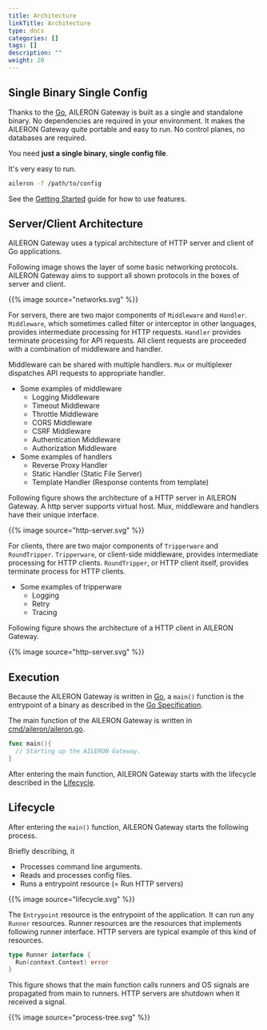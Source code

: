 ```yaml
---
title: Architecture
linkTitle: Architecture
type: docs
categories: []
tags: []
description: ""
weight: 20
---
```


## Single Binary Single Config

Thanks to the [Go](https://go.dev/), AILERON Gateway is built as a single and standalone binary.
No dependencies are required in your environment.
It makes the AILERON Gateway quite portable and easy to run.
No control planes, no databases are required.

You need **just a single binary, single config file**.

It's very easy to run.

```bash
aileron -f /path/to/config
```

See the [Getting Started](/docs/getting-started/) guide for how to use features.

## Server/Client Architecture

AILERON Gateway uses a typical architecture of HTTP server and client of Go applications.

Following image shows the layer of some basic networking protocols.
AILERON Gateway aims to support all shown protocols in the boxes of server and client.

{{% image source="networks.svg" %}}

For servers, there are two major components of `Middleware` and `Handler`.
`Middleware`, which sometimes called filter or interceptor in other languages, provides intermediate processing for HTTP requests.
`Handler` provides terminate processing for API requests.
All client requests are proceeded with a combination of middleware and handler.

Middleware can be shared with multiple handlers.
`Mux` or multiplexer dispatches API requests to appropriate handler.

- Some examples of middleware
  - Logging Middleware
  - Timeout Middleware
  - Throttle Middleware
  - CORS Middleware
  - CSRF Middleware
  - Authentication Middleware
  - Authorization Middleware
- Some examples of handlers
  - Reverse Proxy Handler
  - Static Handler (Static File Server)
  - Template Handler (Response contents from template)

Following figure shows the architecture of a HTTP server in AILERON Gateway.
A http server supports virtual host.
Mux, middleware and handlers have their unique interface.

{{% image source="http-server.svg" %}}

For clients, there are two major components of `Tripperware` and `RoundTripper`.
`Tripperware`, or client-side middleware, provides intermediate processing for HTTP clients.
`RoundTripper`, or HTTP client itself, provides terminate process for HTTP clients.

- Some examples of tripperware
  - Logging
  - Retry
  - Tracing

Following figure shows the architecture of a HTTP client in AILERON Gateway.

{{% image source="http-server.svg" %}}

## Execution

Because the AILERON Gateway is written in [Go](https://go.dev/),
a `main()` function is the entrypoint of a binary as described in the [Go Specification](https://go.dev/ref/spec#Program_execution).

The main function of the AILERON Gateway is written in [cmd/aileron/aileron.go](https://github.com/aileron-gateway/aileron-gateway/blob/main/cmd/aileron/aileron.go).

```go
func main(){
  // Starting up the AILERON Gateway.
}
```

After entering the main function, AILERON Gateway starts with the lifecycle described in the [Lifecycle](#lifecycle).

## Lifecycle

After entering the `main()` function, AILERON Gateway starts the following process.

Briefly describing, it

- Processes command line arguments.
- Reads and processes config files.
- Runs a entrypoint resource (= Run HTTP servers)

{{% image source="lifecycle.svg" %}}

The `Entrypoint` resource is the entrypoint of the application.
It can run any `Runner` resources. Runner resources are the resources that implements following runner interface.
HTTP servers are typical example of this kind of resources.

```go
type Runner interface {
  Run(context.Context) error
}
```

This figure shows that the main function calls runners and OS signals are propagated from main to runners.
HTTP servers are shutdown when it received a signal.

{{% image source="process-tree.svg" %}}
